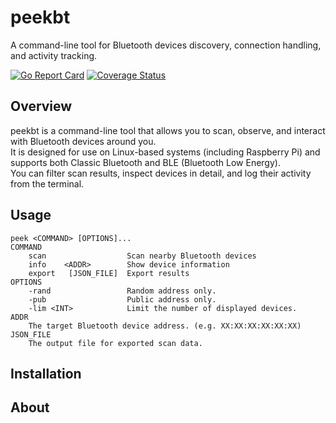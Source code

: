 # peekbt
A command-line tool for Bluetooth devices discovery, connection handling, and activity tracking.

[![Go Report Card](https://goreportcard.com/badge/github.com/ozsys/peekbt)](https://goreportcard.com/report/github.com/ozsys/peekbt)
[![Coverage Status](https://coveralls.io/repos/github/ozsys/peekbt/badge.svg?branch=main)](https://coveralls.io/github/ozsys/peekbt?branch=main)
## Overview
peekbt is a command-line tool that allows you to scan, observe, and interact with Bluetooth devices around you.  
It is designed for use on Linux-based systems (including Raspberry Pi) and supports both Classic Bluetooth and BLE (Bluetooth Low Energy).  
You can filter scan results, inspect devices in detail, and log their activity from the terminal.

## Usage
```text
peek <COMMAND> [OPTIONS]...
COMMAND
    scan                  Scan nearby Bluetooth devices
    info    <ADDR>        Show device information
    export   [JSON_FILE]  Export results
OPTIONS
    -rand                 Random address only.
    -pub                  Public address only.
    -lim <INT>            Limit the number of displayed devices.
ADDR
    The target Bluetooth device address. (e.g. XX:XX:XX:XX:XX:XX)
JSON_FILE
    The output file for exported scan data.
```

## Installation

## About
